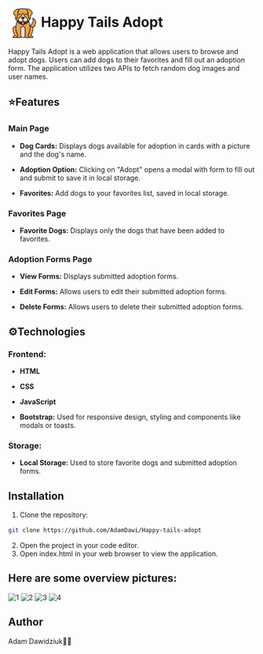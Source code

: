 # <img src="images/dog_icon.png" width="60" height="60" align="center" /> Happy Tails Adopt

Happy Tails Adopt is a web application that allows users to browse and adopt dogs. Users can add dogs to their favorites and fill out an adoption form. The application utilizes two APIs to fetch random dog images and user names.

## ⭐️Features
### Main Page 
- **Dog Cards:** Displays dogs available for adoption in cards with a picture and the dog's name.
  
- **Adoption Option:** Clicking on "Adopt" opens a modal with form to fill out and submit to save it in local storage.

- **Favorites:** Add dogs to your favorites list, saved in local storage.

### Favorites Page
- **Favorite Dogs:** Displays only the dogs that have been added to favorites.

### Adoption Forms Page
- **View Forms:** Displays submitted adoption forms.

- **Edit Forms:** Allows users to edit their submitted adoption forms.

- **Delete Forms:** Allows users to delete their submitted adoption forms.

## ⚙️Technologies
### Frontend:
- **HTML**

- **CSS**

- **JavaScript** 

- **Bootstrap:** Used for responsive design, styling and components like modals or toasts. 

### Storage:
- **Local Storage:** Used to store favorite dogs and submitted adoption forms.

## Installation

1. Clone the repository:
```bash
git clone https://github.com/AdamDawi/Happy-tails-adopt
```
2. Open the project in your code editor.
3. Open index.html in your web browser to view the application.

## Here are some overview pictures:
![1](https://github.com/AdamDawi/Happy-tails-adopt/assets/49430055/8cf09f02-29c9-40a3-8b44-490b4bb23000)
![2](https://github.com/AdamDawi/Happy-tails-adopt/assets/49430055/dc129e98-ef22-4225-ad69-713f8ce9abb9)
![3](https://github.com/AdamDawi/Happy-tails-adopt/assets/49430055/bf2c9f8f-c4be-4b44-9f4c-15cbcf10201b)
![4](https://github.com/AdamDawi/Happy-tails-adopt/assets/49430055/0e62f279-e2a8-4caa-9344-2417f167b483)

## Author

Adam Dawidziuk🧑‍💻
